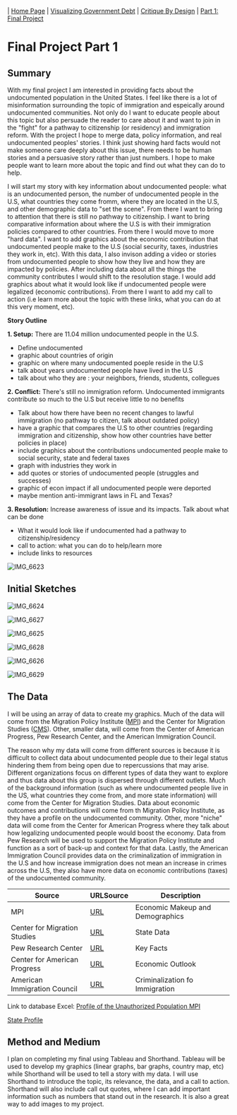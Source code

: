 | [Home Page](https://nataliah24.github.io/Hernandez-Berrios-Portfolio/) | [Visualizing Government Debt](datavisualization.md) | [Critique By Design](critiquebydesign.md) | [Part 1: Final Project](Part1FinalProject.md) 

# Final Project Part 1

## Summary ##
With my final project I am interested in providing facts about the undocumented population in the United States. I feel like there is a lot of misinformation surrounding the topic of immigration and espeically around undocumented communities. Not only do I want to educate people about this topic but also persuade the reader to care about it and want to join in the "fight" for a pathway to citizenship (or residency) and immigration reform. With the project I hope to merge data, policy information, and real undocumented peoples' stories. I think just showing hard facts would not make someone care deeply about this issue, there needs to be human stories and a persuasive story rather than just numbers. I hope to make people want to learn more about the topic and find out what they can do to help. 

I will start my story with key information about undocumented people: what is an undocumented person, the number of undocumented people in the U.S, what countries they come fromm, where they are located in the U.S, and other demographic data to "set the scene". From there I want to bring to attention that there is still no pathway to citizenship. I want to bring comparative information about where the U.S is with their immigration policies compared to other countries. From there I would move to more "hard data". I want to add graphics about the economic contribution that undocumented people make to the U.S (social security, taxes, industries they work in, etc). With this data, I also invison adding a video or stories from undocumented people to show how they live and how they are impacted by policies. After including data about all the things the community contributes I would shift to the resolution stage. I would add graphics about what it would look like if undocumented people were legalized (economic contributions). From there I want to add my call to action (i.e learn more about the topic with these links, what you can do at this very moment, etc). 

**Story Outline**

**1. Setup:** There are 11.04 million undocumented people in the U.S.
- Define undocumented
- graphic about countries of origin
- graphic on where many undocumented poeple reside in the U.S
- talk about years undocumented people have lived in the U.S
- talk about who they are : your neighbors, friends, students, collegues

**2. Conflict:** There's still no immigration reform. Undocumented immigrants contribute so much to the U.S but receive little to no benefits 
- Talk about how there have been no recent changes to lawful immigration (no pathway to citizen, talk about outdated policy)
- have a graphic that compares the U.S to other countries (regarding immigration and citizenship, show how other countries have better policies in place)
- include graphics about the contributions undocumented people make to social security, state and federal taxes
- graph with industries they work in
- add quotes or stories of undocumented people (struggles and successes)
- graphic of econ impact if all undocumented people were deported
- maybe mention anti-immigrant laws in FL and Texas?

**3. Resolution:** Increase awareness of issue and its impacts. Talk about what can be done 
- What it would look like if undocumented had a pathway to citizenship/residency
- call to action: what you can do to help/learn more
- include links to resources

![IMG_6623](https://github.com/nataliah24/Hernandez-Berrios-Portfolio/assets/156723081/615508fa-b18c-44c5-8973-3f9ee1073528)

## Initial Sketches ##
    
![IMG_6624](https://github.com/nataliah24/Hernandez-Berrios-Portfolio/assets/156723081/01c65d1d-b080-4593-845e-2a01266ac751)

![IMG_6627](https://github.com/nataliah24/Hernandez-Berrios-Portfolio/assets/156723081/5d82b082-cfc7-4357-aac3-401dd219f84f)

![IMG_6625](https://github.com/nataliah24/Hernandez-Berrios-Portfolio/assets/156723081/e2cac6a7-babf-406a-aef2-8c42904b6184)

![IMG_6628](https://github.com/nataliah24/Hernandez-Berrios-Portfolio/assets/156723081/43276e99-4c8d-4f48-926b-dc5be6957c11)

![IMG_6626](https://github.com/nataliah24/Hernandez-Berrios-Portfolio/assets/156723081/7c05c6f4-52a2-4a49-802f-67912b21b9b7)

![IMG_6629](https://github.com/nataliah24/Hernandez-Berrios-Portfolio/assets/156723081/722b3276-13bd-4f30-a346-b83443b48371)

## The Data ##
I will be using an array of data to create my graphics. Much of the data will come from the Migration Policy Institute ([MPI]([url](https://www.migrationpolicy.org/data/unauthorized-immigrant-population/state/US#)https://www.migrationpolicy.org/data/unauthorized-immigrant-population/state/US#)) and the Center for Migration Studies ([CMS]([url](https://cmsny.org/dataset-undocumented-immigrants-in-the-united-states-by-state-race-and-year-2010-2019/)https://cmsny.org/dataset-undocumented-immigrants-in-the-united-states-by-state-race-and-year-2010-2019/)). Other, smaller data, will come from the Center of American Progress, Pew Research Center, and the American Immigration Council.

The reason why my data will come from different sources is because it is difficult to collect data about undocumented people due to their legal status hindering them from being open due to repercussions that may arise.  Different organizations focus on different types of data they want to explore and thus data about this group is dispersed through different outlets. Much of the background information (such as where undocumented people live in the US, what countries they come from, and more state information) will come from the Center for Migration Studies. Data about economic outcomes and contributions will come from th Migration Policy Institute, as they have a profile on the undocumented community. Other, more "niche" data will come from the Center for American Progress where they talk about how legalizing undocumented people would boost the economy. Data from Pew Research will be used to support the Migration Policy Institute and function as a sort of back-up and context for that data. Lastly, the American Immigration Council provides data on the criminalization of immigration in the U.S and how increase immigration does not mean an increase in crimes across the U.S, they also have more data on economic contributions (taxes) of the undocumented community. 

Source        | URLSource                                                                                | Description
------------- | -----------------------------------------------------------------------------------------|------------------
MPI           |[URL](https://www.migrationpolicy.org/programs/us-immigration-policy-program-data-hub/unauthorized-immigrant-population-profiles)  | Economic Makeup and Demographics
Center for Migration Studies  | [URL](https://cmsny.org/dataset-undocumented-immigrants-in-the-united-states-by-state-race-and-year-2010-2019/) | State Data
Pew Research Center | [URL](https://www.pewresearch.org/short-reads/2023/11/16/what-we-know-about-unauthorized-immigrants-living-in-the-us/) | Key Facts 
Center for American Progress | [URL](https://www.americanprogress.org/article/citizenship-undocumented-immigrants-boost-u-s-economic-growth/) | Economic Outlook
American Immigration Council | [URL](https://www.americanimmigrationcouncil.org/research/criminalization-immigration-united-states) | Criminalization fo Immigration

Link to database Excel:
[Profile of the Unauthorized Population MPI](ProfileoftheUnauthorizedPopulationMPI.xlsx) 

[State Profile](UnauthorizedProfiles_ACS2015-19_State-County-ToplineEstimates_Comms.xlsx) 

## Method and Medium ##
I plan on completing my final using Tableau and Shorthand. Tableau will be used to develop my graphics (linear graphs, bar graphs, country map, etc) while Shorthand will be used to tell a story with my data. I will use Shorthand to introduce the topic, its relevance, the data, and a call to action. Shorthand will also include call out quotes, where I can add important information such as numbers that stand out in the research. It is also a great way to add images to my project. 




